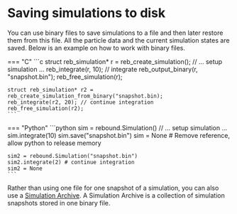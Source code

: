 # Saving simulations to disk
You can use binary files to save simulations to a file and then later restore them from this file.
All the particle data and the current simulation states are saved. 
Below is an example on how to work with binary files.

=== "C"
    ```c
    struct reb_simulation* r = reb_create_simulation();
    // ... setup simulation ...
    reb_integrate(r, 10); // integrate 
    reb_output_binary(r, "snapshot.bin");
    reb_free_simulation(r); 

    struct reb_simulation* r2 = reb_create_simulation_from_binary("snapshot.bin);
    reb_integrate(r2, 20); // continue integration
    reb_free_simulation(r2); 
    ```

=== "Python"
    ```python
    sim = rebound.Simulation()
    // ... setup simulation ...
    sim.integrate(10)
    sim.save("snapshot.bin")
    sim = None # Remove reference, allow python to release memory

    sim2 = rebound.Simulation("snapshot.bin")
    sim2.integrate(2) # continue integration
    sim2 = None 
    ```

Rather than using one file for one snapshot of a simulation, you can also use a [Simulation Archive](simulationarchive.md).
A Simulation Archive is a collection of simulation snapshots stored in one binary file. 



